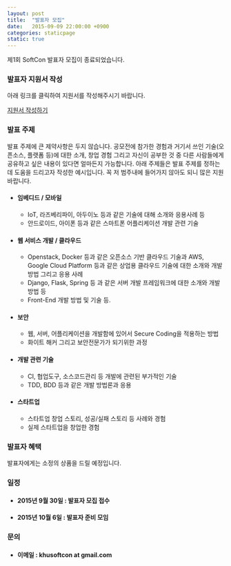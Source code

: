 ```yaml
---
layout: post
title:  "발표자 모집"
date:   2015-09-09 22:00:00 +0900
categories: staticpage
static: true
---
```


<div class="alert alert-info" role="alert">
제1회 SoftCon 발표자 모집이 종료되었습니다.
</div>

### 발표자 지원서 작성
아래 링크를 클릭하여 지원서를 작성해주시기 바랍니다.

<a href="#"> 지원서 작성하기 </a>

### 발표 주제
발표 주제에 큰 제약사항은 두지 않습니다. 공모전에 참가한 경험과 거기서 쓰인 기술(오픈소스, 플랫폼 등)에 대한 소개, 창업 경험 그리고 자신이 공부한 것 중 다른 사람들에게 공유하고 싶은
내용이 있다면 얼마든지 가능합니다. 아래 주제들은 발표 주제를 정하는데 도움을 드리고자 작성한 예시입니다. 꼭 저 범주내에 들어가지 않아도 되니 많은 지원 바랍니다.

* #### 임베디드 / 모바일
    * IoT, 라즈베리파이, 아두이노 등과 같은 기술에 대해 소개와 응용사례 등
    * 안드로이드, 아이폰 등과 같은 스마트폰 어플리케이션 개발 관련 기술
* ####  웹 서비스 개발 / 클라우드
    * Openstack, Docker 등과 같은 오픈소스 기반 클라우드 기술과 AWS, Google Cloud Platform 등과 같은 상업용 클라우드 기술에 대한 소개와 개발방법 그리고 응용 사례
    * Django, Flask, Spring 등 과 같은 서버 개발 프레임워크에 대한 소개와 개발 방법 등
    * Front-End 개발 방법 및 기술 등.
* ####  보안
    * 웹, 서버, 어플리케이션을 개발함에 있어서 Secure Coding을 적용하는 방법
    * 화이트 해커 그리고 보안전문가가 되기위한 과정
* ####  개발 관련 기술
    * CI, 협업도구, 소스코드관리 등 개발에 관련된 부가적인 기술
    * TDD, BDD 등과 같은 개발 방법론과 응용
* ####  스타트업
    * 스타트업 창업 스토리, 성공/실패 스토리 등 사례와 경험
    * 실제 스타트업을 창업한 경험

### 발표자 혜택
발표자에게는 소정의 상품을 드릴 예정입니다.

### 일정
* #### 2015년 9월 30일 : 발표자 모집 접수
* #### 2015년 10월 6일 : 발표자 준비 모임

### 문의
* #### 이메일 : khusoftcon at gmail.com
